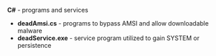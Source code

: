 <b>C#</b> - programs and services
- <B>deadAmsi.cs</B> - programs to bypass AMSI and allow downloadable malware
- <b>deadService.exe</b> - service program utilized to gain SYSTEM or persistence
<br>
